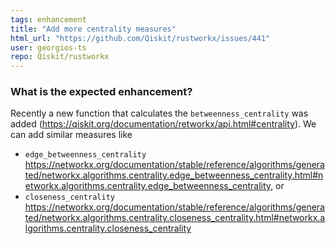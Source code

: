 ```yaml
---
tags: enhancement
title: "Add more centrality measures"
html_url: "https://github.com/Qiskit/rustworkx/issues/441"
user: georgios-ts
repo: Qiskit/rustworkx
---
```


<!-- ⚠️ If you do not respect this template, your issue will be closed -->
<!-- ⚠️ Make sure to browse the opened and closed issues to confirm this idea does not exist. -->

### What is the expected enhancement?
Recently a new function that calculates the `betweenness_centrality` was added (https://qiskit.org/documentation/retworkx/api.html#centrality). We can add similar measures like 
- `edge_betweenness_centrality` https://networkx.org/documentation/stable/reference/algorithms/generated/networkx.algorithms.centrality.edge_betweenness_centrality.html#networkx.algorithms.centrality.edge_betweenness_centrality, or 
- `closeness_centrality` https://networkx.org/documentation/stable/reference/algorithms/generated/networkx.algorithms.centrality.closeness_centrality.html#networkx.algorithms.centrality.closeness_centrality
